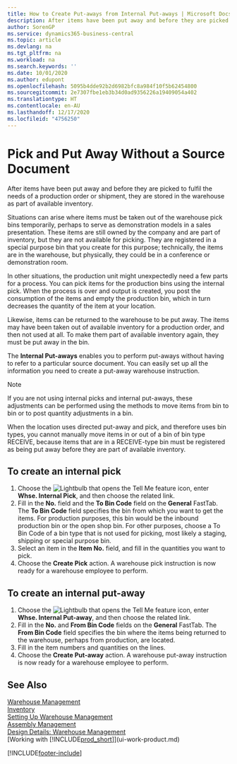 ```yaml
---
title: How to Create Put-aways from Internal Put-aways | Microsoft Docs
description: After items have been put away and before they are picked to fulfil the needs of a production order or shipment, they are stored in the warehouse as part of available inventory.
author: SorenGP
ms.service: dynamics365-business-central
ms.topic: article
ms.devlang: na
ms.tgt_pltfrm: na
ms.workload: na
ms.search.keywords: ''
ms.date: 10/01/2020
ms.author: edupont
ms.openlocfilehash: 5095b4dde92b2d6982bfc8a984f10f5b62454800
ms.sourcegitcommit: 2e7307fbe1eb3b34d0ad9356226a19409054a402
ms.translationtype: HT
ms.contentlocale: en-AU
ms.lasthandoff: 12/17/2020
ms.locfileid: "4756250"
---
```

# <a name="pick-and-put-away-without-a-source-document"></a>Pick and Put Away Without a Source Document
After items have been put away and before they are picked to fulfil the needs of a production order or shipment, they are stored in the warehouse as part of available inventory.  

Situations can arise where items must be taken out of the warehouse pick bins temporarily, perhaps to serve as demonstration models in a sales presentation. These items are still owned by the company and are part of inventory, but they are not available for picking. They are registered in a special purpose bin that you create for this purpose; technically, the items are in the warehouse, but physically, they could be in a conference or demonstration room.  

In other situations, the production unit might unexpectedly need a few parts for a process. You can pick items for the production bins using the internal pick. When the process is over and output is created, you post the consumption of the items and empty the production bin, which in turn decreases the quantity of the item at your location.  

Likewise, items can be returned to the warehouse to be put away. The items may have been taken out of available inventory for a production order, and then not used at all. To make them part of available inventory again, they must be put away in the bin.  

The **Internal Put-aways** enables you to perform put-aways without having to refer to a particular source document. You can easily set up all the information you need to create a put-away warehouse instruction.  

> [!NOTE]  
>  If you are not using internal picks and internal put-aways, these adjustments can be performed using the methods to move items from bin to bin or to post quantity adjustments in a bin.  
>   
>  When the location uses directed put-away and pick, and therefore uses bin types, you cannot manually move items in or out of a bin of bin type RECEIVE, because items that are in a RECEIVE-type bin must be registered as being put away before they are part of available inventory.  

## <a name="to-create-an-internal-pick"></a>To create an internal pick  
1.  Choose the ![Lightbulb that opens the Tell Me feature](media/ui-search/search_small.png "Tell me what you want to do") icon, enter **Whse. Internal Pick**, and then choose the related link.  
2.  Fill in the **No.** field and the **To Bin Code** field on the **General** FastTab. The **To Bin Code** field specifies the bin from which you want to get the items. For production purposes, this bin would be the inbound production bin or the open shop bin. For other purposes, choose a To Bin Code of a bin type that is not used for picking, most likely a staging, shipping or special purpose bin.  
3.  Select an item in the **Item No.** field, and fill in the quantities you want to pick.  
4. Choose the **Create Pick** action. A warehouse pick instruction is now ready for a warehouse employee to perform.  

## <a name="to-create-an-internal-put-away"></a>To create an internal put-away  
1.  Choose the ![Lightbulb that opens the Tell Me feature](media/ui-search/search_small.png "Tell me what you want to do") icon, enter **Whse. Internal Put-away**, and then choose the related link.  
2.  Fill in the **No.** and **From Bin Code** fields on the **General** FastTab. The **From Bin Code** field specifies the bin where the items being returned to the warehouse, perhaps from production, are located.  
3.  Fill in the item numbers and quantities on the lines.  
4.  Choose the **Create Put-away** action. A warehouse put-away instruction is now ready for a warehouse employee to perform.  

## <a name="see-also"></a>See Also  
[Warehouse Management](warehouse-manage-warehouse.md)  
[Inventory](inventory-manage-inventory.md)  
[Setting Up Warehouse Management](warehouse-setup-warehouse.md)     
[Assembly Management](assembly-assemble-items.md)    
[Design Details: Warehouse Management](design-details-warehouse-management.md)  
[Working with [!INCLUDE[prod_short](includes/prod_short.md)]](ui-work-product.md)


[!INCLUDE[footer-include](includes/footer-banner.md)]